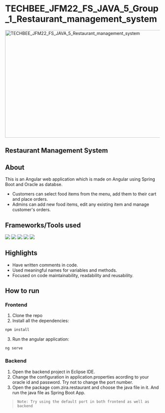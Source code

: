 # TECHBEE_JFM22_FS_JAVA_5_Group_1_Restaurant_management_system

<img src="https://socialify.git.ci/harsh1x4/TECHBEE_JFM22_FS_JAVA_5_Restaurant_management_system/image?description=1&descriptionEditable=This%20repository%20consists%20of%20the%20projects%20of%20Group%201%20of%20batch%20TECHBEE_JFM22_FS_JAVA_5.&font=KoHo&language=1&owner=1&pattern=Charlie%20Brown&theme=Dark" alt="TECHBEE_JFM22_FS_JAVA_5_Restaurant_management_system" width="700" height="350" />

## Restaurant Management System

## About
This is an Angular web application which is made on Angular using Spring Boot and Oracle as databse. 
- Customers can select food items from the menu, add them to their cart and place orders. 
- Admins can add new food items, edit any existing item and manage customer's orders.

## Frameworks/Tools used

![](https://img.shields.io/badge/Angular-DD0031?style=for-the-badge&logo=angular&logoColor=white) ![](https://img.shields.io/badge/Bootstrap-563D7C?style=for-the-badge&logo=bootstrap&logoColor=white) ![](https://img.shields.io/badge/Spring-6AAD3D?style=for-the-badge&logo=spring&logoColor=white) ![](https://img.shields.io/badge/Java-FFFFFF?style=for-the-badge&logo=java&logoColor=red) ![](https://img.shields.io/badge/oracle-ed1c24?style=for-the-badge&logo=oracle&logoColor=white)

## Highlights

- Have written comments in code.
- Used meaningful names for variables and methods.
- Focused on code maintainability, readability and reusability.

## How to run

### Frontend
1. Clone the repo
2. Install all the dependencies: 

```sh
npm install
```

3. Run the angular application: 

```sh
ng serve
```

### Backend

1. Open the backend project in Eclipse IDE.
2. Change the configuration in application.properties acording to your oracle id and password. Try not to change the port number.
3. Open the package com.zira.restaurant and choose the java file in it. And run the java file as Spring Boot App.

> ```Note: Try using the default port in both frontend as well as backend ```

